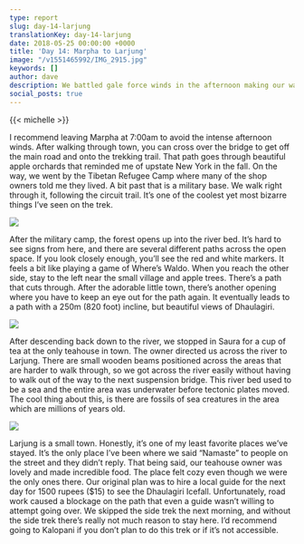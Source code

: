 ```yaml
---
type: report
slug: day-14-larjung
translationKey: day-14-larjung
date: 2018-05-25 00:00:00 +0000
title: 'Day 14: Marpha to Larjung'
image: "/v1551465992/IMG_2915.jpg"
keywords: []
author: dave
description: We battled gale force winds in the afternoon making our way to Larjung.
social_posts: true
---
```

{{< michelle >}}

I recommend leaving Marpha at 7:00am to avoid the intense afternoon winds. After walking through town, you can cross over the bridge to get off the main road and onto the trekking trail. That path goes through beautiful apple orchards that reminded me of upstate New York in the fall. On the way, we went by the Tibetan Refugee Camp where many of the shop owners told me they lived. A bit past that is a military base. We walk right through it, following the circuit trail. It’s one of the coolest yet most bizarre things I’ve seen on the trek.

![](https://res.cloudinary.com/wildernessprime/image/upload/w_800,dpr_auto/v1551465992/IMG_2915.jpg)

After the military camp, the forest opens up into the river bed. It’s hard to see signs from here, and there are several different paths across the open space. If you look closely enough, you’ll see the red and white markers. It feels a bit like playing a game of Where’s Waldo. When you reach the other side, stay to the left near the small village and apple trees. There’s a path that cuts through. After the adorable little town, there’s another opening where you have to keep an eye out for the path again. It eventually leads to a path with a 250m (820 foot) incline, but beautiful views of Dhaulagiri.

![](https://res.cloudinary.com/wildernessprime/image/upload/w_800,dpr_auto/v1551466045/IMG_2940.jpg)

After descending back down to the river, we stopped in Saura for a cup of tea at the only teahouse in town. The owner directed us across the river to Larjung. There are small wooden beams positioned across the areas that are harder to walk through, so we got across the river easily without having to walk out of the way to the next suspension bridge. This river bed used to be a sea and the entire area was underwater before tectonic plates moved. The cool thing about this, is there are fossils of sea creatures in the area which are millions of years old.

![](https://res.cloudinary.com/wildernessprime/image/upload/w_800,dpr_auto/v1551466109/IMG_2951.jpg)

Larjung is a small town. Honestly, it’s one of my least favorite places we’ve stayed. It’s the only place I’ve been where we said “Namaste” to people on the street and they didn’t reply. That being said, our teahouse owner was lovely and made incredible food. The place felt cozy even though we were the only ones there. Our original plan was to hire a local guide for the next day for 1500 rupees ($15) to see the Dhaulagiri Icefall. Unfortunately, road work caused a blockage on the path that even a guide wasn’t willing to attempt going over. We skipped the side trek the next morning, and without the side trek there’s really not much reason to stay here. I’d recommend going to Kalopani if you don’t plan to do this trek or if it’s not accessible.